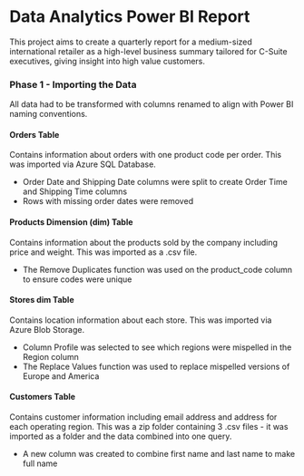 # Data Analytics Power BI Report 

This project aims to create a quarterly report for a medium-sized international retailer as a high-level business summary tailored for C-Suite executives, giving insight into high value customers.

### Phase 1 - Importing the Data 
All data had to be transformed with columns renamed to align with Power BI naming conventions. 

#### Orders Table 

Contains information about orders with one product code per order. This was imported via Azure SQL Database. 

* Order Date and Shipping Date columns were split to create Order Time and Shipping Time columns 
* Rows with missing order dates were removed 

#### Products Dimension (dim) Table

Contains information about the products sold by the company including price and weight. This was imported as a .csv file. 

* The Remove Duplicates function was used on the product_code column to ensure codes were unique 

#### Stores dim Table

Contains location information about each store. This was imported via Azure Blob Storage. 

* Column Profile was selected to see which regions were mispelled in the Region column
* The Replace Values function was used to replace mispelled versions of Europe and America

#### Customers Table 

Contains customer information including email address and address for each operating region. This was a zip folder containing 3 .csv files - it was imported as a folder and the data combined into one query. 

* A new column was created to combine first name and last name to make full name 

